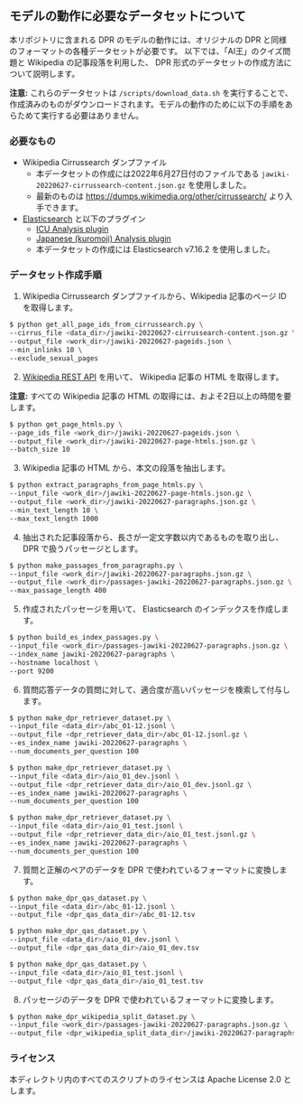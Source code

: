 ## モデルの動作に必要なデータセットについて

本リポジトリに含まれる DPR のモデルの動作には、オリジナルの DPR と同様のフォーマットの各種データセットが必要です。
以下では、「AI王」のクイズ問題と Wikipedia の記事段落を利用した、 DPR 形式のデータセットの作成方法について説明します。

**注意:** これらのデータセットは `/scripts/download_data.sh` を実行することで、作成済みのものがダウンロードされます。モデルの動作のために以下の手順をあらためて実行する必要はありません。

### 必要なもの

- Wikipedia Cirrussearch ダンプファイル
    - 本データセットの作成には2022年6月27日付のファイルである `jawiki-20220627-cirrussearch-content.json.gz` を使用しました。
    - 最新のものは https://dumps.wikimedia.org/other/cirrussearch/ より入手できます。
- [Elasticsearch](https://www.elastic.co/jp/elasticsearch/) と以下のプラグイン
    - [ICU Analysis plugin](https://www.elastic.co/guide/en/elasticsearch/plugins/current/analysis-icu.html)
    - [Japanese (kuromoji) Analysis plugin](https://www.elastic.co/guide/en/elasticsearch/plugins/current/analysis-kuromoji.html)
    - 本データセットの作成には Elasticsearch v7.16.2 を使用しました。

### データセット作成手順

1. Wikipedia Cirrussearch ダンプファイルから、Wikipedia 記事のページ ID を取得します。

```sh
$ python get_all_page_ids_from_cirrussearch.py \
--cirrus_file <data_dir>/jawiki-20220627-cirrussearch-content.json.gz \
--output_file <work_dir>/jawiki-20220627-pageids.json \
--min_inlinks 10 \
--exclude_sexual_pages
```

2. [Wikipedia REST API](https://en.wikipedia.org/api/rest_v1/) を用いて、 Wikipedia 記事の HTML を取得します。

**注意:** すべての Wikipedia 記事の HTML の取得には、およそ2日以上の時間を要します。

```sh
$ python get_page_htmls.py \
--page_ids_file <work_dir>/jawiki-20220627-pageids.json \
--output_file <work_dir>/jawiki-20220627-page-htmls.json.gz \
--batch_size 10
```

3. Wikipedia 記事の HTML から、本文の段落を抽出します。

```sh
$ python extract_paragraphs_from_page_htmls.py \
--input_file <work_dir>/jawiki-20220627-page-htmls.json.gz \
--output_file <work_dir>/jawiki-20220627-paragraphs.json.gz \
--min_text_length 10 \
--max_text_length 1000
```

4. 抽出された記事段落から、長さが一定文字数以内であるものを取り出し、 DPR で扱うパッセージとします。

```sh
$ python make_passages_from_paragraphs.py \
--input_file <work_dir>/jawiki-20220627-paragraphs.json.gz \
--output_file <work_dir>/passages-jawiki-20220627-paragraphs.json.gz \
--max_passage_length 400
```

5. 作成されたパッセージを用いて、 Elasticsearch のインデックスを作成します。

```sh
$ python build_es_index_passages.py \
--input_file <work_dir>/passages-jawiki-20220627-paragraphs.json.gz \
--index_name jawiki-20220627-paragraphs \
--hostname localhost \
--port 9200
```

6. 質問応答データの質問に対して、適合度が高いパッセージを検索して付与します。

```sh
$ python make_dpr_retriever_dataset.py \
--input_file <data_dir>/abc_01-12.jsonl \
--output_file <dpr_retriever_data_dir>/abc_01-12.jsonl.gz \
--es_index_name jawiki-20220627-paragraphs \
--num_documents_per_question 100

$ python make_dpr_retriever_dataset.py \
--input_file <data_dir>/aio_01_dev.jsonl \
--output_file <dpr_retriever_data_dir>/aio_01_dev.jsonl.gz \
--es_index_name jawiki-20220627-paragraphs \
--num_documents_per_question 100

$ python make_dpr_retriever_dataset.py \
--input_file <data_dir>/aio_01_test.jsonl \
--output_file <dpr_retriever_data_dir>/aio_01_test.jsonl.gz \
--es_index_name jawiki-20220627-paragraphs \
--num_documents_per_question 100
```

7. 質問と正解のペアのデータを DPR で使われているフォーマットに変換します。

```sh
$ python make_dpr_qas_dataset.py \
--input_file <data_dir>/abc_01-12.jsonl \
--output_file <dpr_qas_data_dir>/abc_01-12.tsv

$ python make_dpr_qas_dataset.py \
--input_file <data_dir>/aio_01_dev.jsonl \
--output_file <dpr_qas_data_dir>/aio_01_dev.tsv

$ python make_dpr_qas_dataset.py \
--input_file <data_dir>/aio_01_test.jsonl \
--output_file <dpr_qas_data_dir>/aio_01_test.tsv
```

8. パッセージのデータを DPR で使われているフォーマットに変換します。

```sh
$ python make_dpr_wikipedia_split_dataset.py \
--input_file <work_dir>/passages-jawiki-20220627-paragraphs.json.gz \
--output_file <dpr_wikipedia_split_data_dir>/jawiki-20220627-paragraphs.tsv.gz
```

### ライセンス

本ディレクトリ内のすべてのスクリプトのライセンスは Apache License 2.0 とします。
